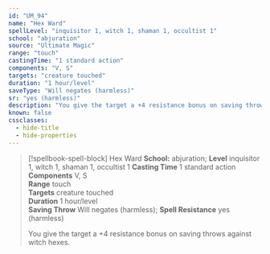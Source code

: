 ```yaml
---
id: "UM_94"
name: "Hex Ward"
spellLevel: "inquisitor 1, witch 1, shaman 1, occultist 1"
school: "abjuration"
source: "Ultimate Magic"
range: "touch"
castingTime: "1 standard action"
components: "V, S"
targets: "creature touched"
duration: "1 hour/level"
saveType: "Will negates (harmless)"
sr: "yes (harmless)"
description: "You give the target a +4 resistance bonus on saving throws against witch hexes."
known: false
cssclasses:
  - hide-title
  - hide-properties
---
```


> [!spellbook-spell-block] Hex Ward
> **School:** abjuration; **Level** inquisitor 1, witch 1, shaman 1, occultist 1
> **Casting Time** 1 standard action  
> **Components** V, S  
> **Range** touch  
> **Targets** creature touched  
> **Duration** 1 hour/level  
> **Saving Throw** Will negates (harmless); **Spell Resistance** yes (harmless)
> 
> You give the target a +4 resistance bonus on saving throws against witch hexes.